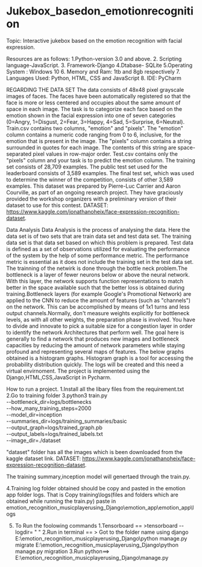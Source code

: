 # Jukebox_basedon_emotionrecognition

Topic: Interactive jukebox  based on the emotion recognition with facial expression.

Resources are as follows:
1.Python-version 3.0 and above.
2. Scripting language-JavaScript.
3. Framework-Django
4.Dtabase- SQLite
5.Operating System : Windows 10
6. Memory and Ram: 1tb and 8gb respectively
7. Languages Used: Python, HTML, CSS and JavaScript
8. IDE: PyCharm


REGARDING THE DATA SET 
The data consists of 48x48 pixel grayscale images of faces. The faces have been automatically registered so that the face is more or less centered and occupies about the same amount of space in each image. The task is to categorize each face based on the emotion shown in the facial expression into one of seven categories (0=Angry, 1=Disgust, 2=Fear, 3=Happy, 4=Sad, 5=Surprise, 6=Neutral).
Train.csv contains two columns, "emotion" and "pixels". The "emotion" column contains a numeric code ranging from 0 to 6, inclusive, for the emotion that is present in the image. The "pixels" column contains a string surrounded in quotes for each image. The contents of this string are space-separated pixel values in row-major order. Test.csv contains only the "pixels" column and your task is to predict the emotion column.
The training set consists of 28,709 examples. The public test set used for the leaderboard consists of 3,589 examples. The final test set, which was used to determine the winner of the competition, consists of other 3,589 examples.
This dataset was prepared by Pierre-Luc Carrier and Aaron Courville, as part of an ongoing research project. They have graciously provided the workshop organizers with a preliminary version of their dataset to use for this contest.
DATASET: https://www.kaggle.com/jonathanoheix/face-expression-recognition-dataset.

Data Analysis
Data Analysis is the process of analysing the data. Here the data set is of two sets that are train data set and test data set. The training data set is that data set based on which this problem is prepared. Test data is defined as a set of observations utilized for evaluating the performance of the system by the help of some performance metric. The performance metric is essential as it does not include the training set in the test data set.
The trainning of the netwirk is done through the bottle neck problem.The bottleneck is a layer of fewer neurons below or above the neural network. With this layer, the network supports function representations to match better in the space available such that the better loss is obtained during training.Bottleneck layers (for example Google's Promotional Network) are applied to the CNN to reduce the amount of features (such as "channels") on the network. This can be accomplished by means of 1x1 turns and less output channels.Normally, don't measure weights explicitly for bottleneck levels, as with all other weights, the preparation phase is involved. You have to divide and innovate to pick a suitable size for a congestion layer in order to identify the network Architectures that perform well. The goal here is generally to find a network that produces new images and bottleneck capacities by reducing the amount of network parameters while staying profound and representing several maps of features. The below graphs obtained is a histogram graphs. Histogram graph is a tool for accessing the probability distribution quickly.
The logs will be created and this need a virtual envirnoment. The project is implemented using the Django,HTML,CSS,JavaScript in Pycharm.







How to run a project.
1.Install all the libary files from the requirement.txt
2.Go to training folder 
3.python3 train.py \
  --bottleneck_dir=logs/bottlenecks \
  --how_many_training_steps=2000 \
  --model_dir=inception \
  --summaries_dir=logs/training_summaries/basic \
  --output_graph=logs/trained_graph.pb \
  --output_labels=logs/trained_labels.txt \
  --image_dir=./dataset


"dataset" folder has all the images which is been downloaded from the kaggle dataset link.
DATASET: https://www.kaggle.com/jonathanoheix/face-expression-recognition-dataset.

The training summary,inception model will genertaed through the train.py.

4.Training log folder obtained should be copy and pasted in the emotion app folder logs.
That is Copy training\logs(files and folders which are obtained while running the train.py) paste in emotion_recognition_musicplayerusing_Django\emotion_app\emotion_app\logs

5. To Run the foolowing commands 
  1.Tensorboard == >tensorboard --logdir= " "
  2.Run in terminal == > Got to the folder name using django E:\emotion_recognition_musicplayerusing_Django\python manage.py migrate 
                                                             E:\emotion_recognition_musicplayerusing_Django\python manage.py migration 
  3.Run python==> E:\emotion_recognition_musicplayerusing_Django\manage.py
  
                                                             
                                                             
                                                             
                                                             
                                                             

